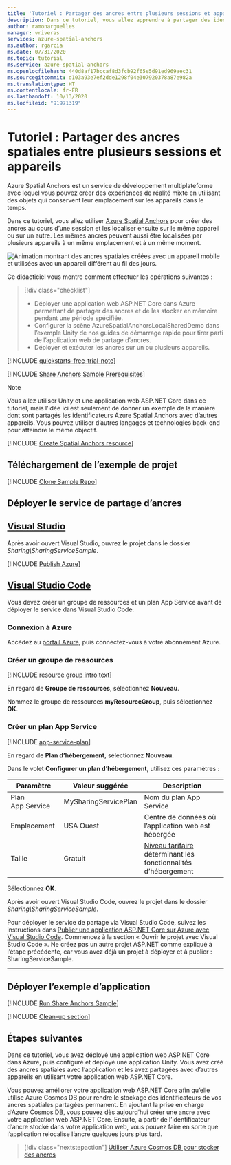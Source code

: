 ```yaml
---
title: 'Tutoriel : Partager des ancres entre plusieurs sessions et appareils'
description: Dans ce tutoriel, vous allez apprendre à partager des identificateurs Azure Spatial Anchor entre des appareils Android/iOS dans Unity avec un service back-end.
author: ramonarguelles
manager: vriveras
services: azure-spatial-anchors
ms.author: rgarcia
ms.date: 07/31/2020
ms.topic: tutorial
ms.service: azure-spatial-anchors
ms.openlocfilehash: 440d8af17bccaf8d3fcb92f65e5d91ed969aec31
ms.sourcegitcommit: d103a93e7ef2dde1298f04e307920378a87e982a
ms.translationtype: HT
ms.contentlocale: fr-FR
ms.lasthandoff: 10/13/2020
ms.locfileid: "91971319"
---
```

# <a name="tutorial-share-spatial-anchors-across-sessions-and-devices"></a>Tutoriel : Partager des ancres spatiales entre plusieurs sessions et appareils

Azure Spatial Anchors est un service de développement multiplateforme avec lequel vous pouvez créer des expériences de réalité mixte en utilisant des objets qui conservent leur emplacement sur les appareils dans le temps. 

Dans ce tutoriel, vous allez utiliser [Azure Spatial Anchors](../overview.md) pour créer des ancres au cours d’une session et les localiser ensuite sur le même appareil ou sur un autre. Les mêmes ancres peuvent aussi être localisées par plusieurs appareils à un même emplacement et à un même moment.

![Animation montrant des ancres spatiales créées avec un appareil mobile et utilisées avec un appareil différent au fil des jours.](./media/persistence.gif)


Ce didacticiel vous montre comment effectuer les opérations suivantes :

> [!div class="checklist"]
> * Déployer une application web ASP.NET Core dans Azure permettant de partager des ancres et de les stocker en mémoire pendant une période spécifiée.
> * Configurer la scène AzureSpatialAnchorsLocalSharedDemo dans l’exemple Unity de nos guides de démarrage rapide pour tirer parti de l’application web de partage d’ancres.
> * Déployer et exécuter les ancres sur un ou plusieurs appareils.

[!INCLUDE [quickstarts-free-trial-note](../../../includes/quickstarts-free-trial-note.md)]

[!INCLUDE [Share Anchors Sample Prerequisites](../../../includes/spatial-anchors-share-sample-prereqs.md)]

> [!NOTE]
> Vous allez utiliser Unity et une application web ASP.NET Core dans ce tutoriel, mais l’idée ici est seulement de donner un exemple de la manière dont sont partagés les identificateurs Azure Spatial Anchors avec d’autres appareils. Vous pouvez utiliser d’autres langages et technologies back-end pour atteindre le même objectif.

[!INCLUDE [Create Spatial Anchors resource](../../../includes/spatial-anchors-get-started-create-resource.md)]

## <a name="download-the-sample-project"></a>Téléchargement de l’exemple de projet

[!INCLUDE [Clone Sample Repo](../../../includes/spatial-anchors-clone-sample-repository.md)]

## <a name="deploy-the-sharing-anchors-service"></a>Déployer le service de partage d’ancres

## <a name="visual-studio"></a>[Visual Studio](#tab/VS)

Après avoir ouvert Visual Studio, ouvrez le projet dans le dossier *Sharing\SharingServiceSample*.

[!INCLUDE [Publish Azure](../../../includes/spatial-anchors-publish-azure.md)]

## <a name="visual-studio-code"></a>[Visual Studio Code](#tab/VSC)

Vous devez créer un groupe de ressources et un plan App Service avant de déployer le service dans Visual Studio Code.

### <a name="sign-in-to-azure"></a>Connexion à Azure

Accédez au <a href="https://portal.azure.com/" target="_blank">portail Azure</a>, puis connectez-vous à votre abonnement Azure.

### <a name="create-a-resource-group"></a>Créer un groupe de ressources

[!INCLUDE [resource group intro text](../../../includes/resource-group.md)]

En regard de **Groupe de ressources**, sélectionnez **Nouveau**.

Nommez le groupe de ressources **myResourceGroup**, puis sélectionnez **OK**.

### <a name="create-an-app-service-plan"></a>Créer un plan App Service

[!INCLUDE [app-service-plan](../../../includes/app-service-plan.md)]

En regard de **Plan d’hébergement**, sélectionnez **Nouveau**.

Dans le volet **Configurer un plan d’hébergement**, utilisez ces paramètres :

| Paramètre | Valeur suggérée | Description |
|-|-|-|
|Plan App Service| MySharingServicePlan | Nom du plan App Service |
| Emplacement | USA Ouest | Centre de données où l’application web est hébergée |
| Taille | Gratuit | [Niveau tarifaire](https://azure.microsoft.com/pricing/details/app-service/?ref=microsoft.com&utm_source=microsoft.com&utm_medium=docs&utm_campaign=visualstudio) déterminant les fonctionnalités d’hébergement |

Sélectionnez **OK**.

Après avoir ouvert Visual Studio Code, ouvrez le projet dans le dossier *Sharing\SharingServiceSample*. 

Pour déployer le service de partage via Visual Studio Code, suivez les instructions dans <a href="https://docs.microsoft.com/aspnet/core/tutorials/publish-to-azure-webapp-using-vscode?view=aspnetcore-2.2#open-it-with-visual-studio-code" target="_blank">Publier une application ASP.NET Core sur Azure avec Visual Studio Code</a>. Commencez à la section « Ouvrir le projet avec Visual Studio Code ». Ne créez pas un autre projet ASP.NET comme expliqué à l’étape précédente, car vous avez déjà un projet à déployer et à publier : SharingServiceSample.

---

## <a name="deploy-the-sample-app"></a>Déployer l’exemple d’application

[!INCLUDE [Run Share Anchors Sample](../../../includes/spatial-anchors-run-share-sample.md)]

[!INCLUDE [Clean-up section](../../../includes/clean-up-section-portal.md)]

## <a name="next-steps"></a>Étapes suivantes

Dans ce tutoriel, vous avez déployé une application web ASP.NET Core dans Azure, puis configuré et déployé une application Unity. Vous avez créé des ancres spatiales avec l’application et les avez partagées avec d’autres appareils en utilisant votre application web ASP.NET Core.

Vous pouvez améliorer votre application web ASP.NET Core afin qu’elle utilise Azure Cosmos DB pour rendre le stockage des identificateurs de vos ancres spatiales partagées permanent. En ajoutant la prise en charge d’Azure Cosmos DB, vous pouvez dès aujourd’hui créer une ancre avec votre application web ASP.NET Core. Ensuite, à partir de l’identificateur d’ancre stocké dans votre application web, vous pouvez faire en sorte que l’application relocalise l’ancre quelques jours plus tard.

> [!div class="nextstepaction"]
> [Utiliser Azure Cosmos DB pour stocker des ancres](./tutorial-use-cosmos-db-to-store-anchors.md)

